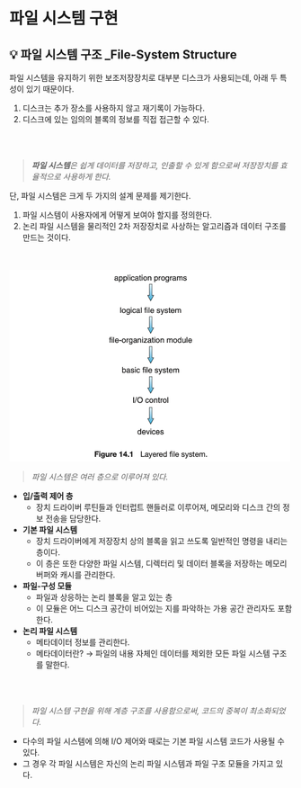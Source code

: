 # 파일 시스템 구현
## 💡 파일 시스템 구조 _File-System Structure

파일 시스템을 유지하기 위한 보조저장장치로 대부분 디스크가 사용되는데, 아래 두 특성이 있기 때문이다.

1. 디스크는 추가 장소를 사용하지 않고 재기록이 가능하다.
2. 디스크에 있는 임의의 블록의 정보를 직접 접근할 수 있다.

<br/>

<br/>

> ***파일 시스템**은 쉽게 데이터를 저장하고, 인출할 수  있게 함으로써 저장장치를 효율적으로 사용하게 한다.*
> 

단, 파일 시스템은 크게 두 가지의 설계 문제를 제기한다.

1. 파일 시스템이 사용자에게 어떻게 보여야 할지를 정의한다.
2. 논리 파일 시스템을 물리적인 2차 저장장치로 사상하는 알고리즘과 데이터 구조를 만드는 것이다.

<br/>

<br/>

<img src="https://github.com/2dongyeop/TIL/blob/main/OS/image/14-1.png" width = 500/>

> *파일 시스템은 여러 층으로 이루어져 있다.*
> 
- **입/출력 제어 층**
    - 장치 드라이버 루틴들과 인터럽트 핸들러로 이루어져, 메모리와 디스크 간의 정보 전송을 담당한다.
- **기본 파일 시스템**
    - 장치 드라이버에게 저장장치 상의 블록을 읽고 쓰도록 일반적인 명령을 내리는 층이다.
    - 이 층은 또한 다양한 파일 시스템, 디렉터리 및 데이터 블록을 저장하는 메모리 버퍼와 캐시를 관리한다.
- **파일-구성 모듈**
    - 파일과 상응하는 논리 블록을 알고 있는 층
    - 이 모듈은 어느 디스크 공간이 비어있는 지를 파악하는 가용 공간 관리자도 포함한다.
- **논리 파일 시스템**
    - 메타데이터 정보를 관리한다.
    - 메타데이터란? → 파일의 내용 자체인 데이터를 제외한 모든 파일 시스템 구조를 말한다.

<br/>

<br/>

> *파일 시스템 구현을 위해 계층 구조를 사용함으로써, 코드의 중복이 최소화되었다.*
> 
- 다수의 파일 시스템에 의해 I/O 제어와 때로는 기본 파일 시스템 코드가 사용될 수 있다.
- 그 경우 각 파일 시스템은 자신의 논리 파일 시스템과 파일 구조 모듈을 가지고 있다.


<br/>

<br/>
